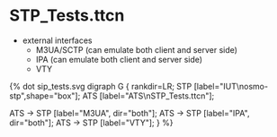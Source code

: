 # STP_Tests.ttcn

* external interfaces
    * M3UA/SCTP (can emulate both client and server side)
    * IPA (can emulate both client and server side)
    * VTY

{% dot sip_tests.svg
digraph G {
  rankdir=LR;
  STP [label="IUT\nosmo-stp",shape="box"];
  ATS [label="ATS\nSTP_Tests.ttcn"];

  ATS -> STP [label="M3UA", dir="both"];
  ATS -> STP [label="IPA", dir="both"];
  ATS -> STP [label="VTY"];
}
%}
